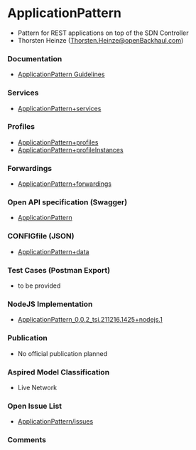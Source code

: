 # ApplicationPattern
- Pattern for REST applications on top of the SDN Controller
- Thorsten Heinze (Thorsten.Heinze@openBackhaul.com)

### Documentation
- [ApplicationPattern Guidelines](./doc/Main.md)

### Services
- [ApplicationPattern+services](./ApplicationPattern+services.yaml)

### Profiles
- [ApplicationPattern+profiles](./ApplicationPattern+profiles.yaml)
- [ApplicationPattern+profileInstances](./ApplicationPattern+profileInstances.yaml)

### Forwardings
- [ApplicationPattern+forwardings](./ApplicationPattern+forwardings.yaml)

### Open API specification (Swagger)
- [ApplicationPattern](./ApplicationPattern.yaml)

### CONFIGfile (JSON)
- [ApplicationPattern+data](./ApplicationPattern+data.json)

### Test Cases (Postman Export)
- to be provided

### NodeJS Implementation
- [ApplicationPattern_0.0.2_tsi.211216.1425+nodejs.1](./ApplicationPattern_0.0.2_tsi.211216.1425+nodejs.1.zip)

### Publication
- No official publication planned

### Aspired Model Classification
- Live Network

### Open Issue List
- [ApplicationPattern/issues](../../issues)

### Comments
